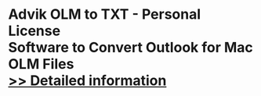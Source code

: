 # Advik OLM to TXT - Personal License<br />Software to Convert Outlook for Mac OLM Files<br />[>> Detailed information](https://secure.shareit.com/shareit/product.html?productid=300805077&affiliateid=200057808)